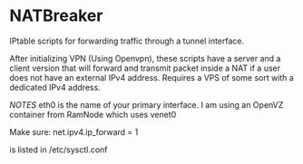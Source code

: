 # NATBreaker
IPtable scripts for forwarding traffic through a tunnel interface.

After initializing VPN (Using Openvpn), these scripts have a server and a client version that will forward and transmit packet inside a NAT if a user does not have an external IPv4 address.  Requires a VPS of some sort with a dedicated IPv4 address.

*NOTES*
eth0 is the name of your primary interface. I am using an OpenVZ container from RamNode which uses venet0

Make sure:
net.ipv4.ip_forward = 1

is listed in /etc/sysctl.conf
